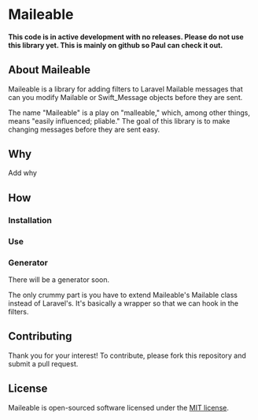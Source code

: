 # Maileable

#### This code is in active development with no releases. Please do not use this library yet. This is mainly on github so Paul can check it out.

## About Maileable

Maileable is a library for adding filters to Laravel Mailable messages that can you modify Mailable or Swift_Message objects before they are sent.

The name "Maileable" is a play on "malleable," which, among other things, means "easily influenced; pliable." The goal of this library is to make changing messages before they are sent easy.

## Why

Add why

## How

### Installation

### Use

### Generator

There will be a generator soon.

The only crummy part is you have to extend Maileable's Mailable class instead of Laravel's. It's basically a wrapper so that we can hook in the filters.

## Contributing

Thank you for your interest! To contribute, please fork this repository and submit a pull request.

## License

Maileable is open-sourced software licensed under the [MIT license](http://opensource.org/licenses/MIT).